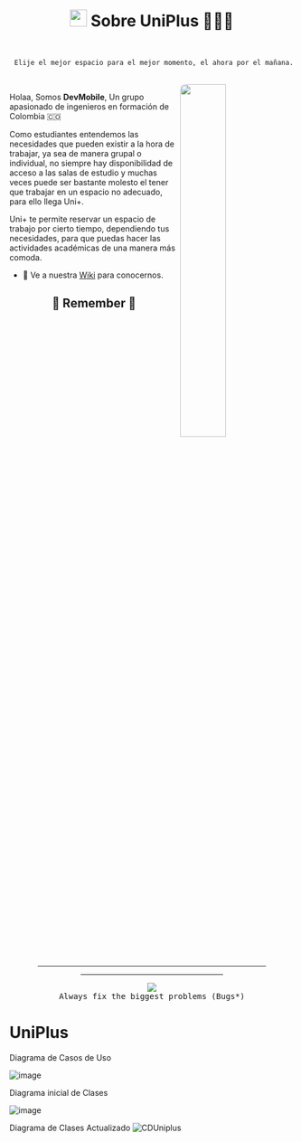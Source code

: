 <!-- Stats -->
<h1 align="center"><img src="https://raw.githubusercontent.com/iampavangandhi/iampavangandhi/master/gifs/Hi.gif" width="30px" height="30px"> Sobre UniPlus 👨🏼‍🚀</h1>
<br>

<samp align="center">
  
  ```text
   Elije el mejor espacio para el mejor momento, el ahora por el mañana.
  ```
  
</samp>

<br>
<a href="https://github.com/IntroCompuMovil202230/UniPlus">
  <img align="right" src="./assets/supermavster.gif" width="40%" style="border-radius: 10px"/>
</a>


Holaa, Somos <b>DevMobile</b>, Un grupo apasionado de ingenieros en formación de Colombia 🇨🇴

Como estudiantes entendemos las necesidades que pueden existir a la hora de trabajar, ya sea de manera grupal o individual, no siempre hay disponibilidad de acceso a las salas de estudio y muchas veces puede ser bastante molesto el tener que trabajar en un espacio no adecuado, para ello llega Uni+.

Uni+ te permite reservar un espacio de trabajo por cierto tiempo, dependiendo tus necesidades, para que puedas hacer las actividades académicas de una manera más comoda. 

- 🚀 Ve a nuestra [Wiki](https://github.com/IntroCompuMovil202230/UniPlus/wiki) para conocernos.


<!-- Remember -->
<div align="center">
<h2>🚀 Remember 🐛</h2>
<hr width="80%">
<hr width="50%">
</div>
<p align=center>
  <img alig src="./assets/supermavsters.gif" />
  <br>
<samp align="center">
Always fix the biggest problems (Bugs*)
</samp>
</p>



# UniPlus

Diagrama de Casos de Uso

![image](https://user-images.githubusercontent.com/75964273/185029389-d58fc392-6532-4d31-877a-f07024334c5a.png)

Diagrama inicial de Clases

![image](https://user-images.githubusercontent.com/75964273/185038177-9cc60c4c-63d7-49e9-a681-6e7c2ff3610a.png)

Diagrama de Clases Actualizado
![CDUniplus](https://user-images.githubusercontent.com/75964273/196598930-4fc81540-44f2-4168-8c15-7818fcc6cc7d.jpg)

